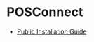 # POSConnect

<PageHeader />

* [Public Installation Guide](./public-installation/README.md)
  
<PageFooter />

